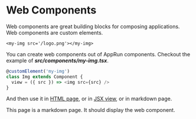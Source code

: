 # Web Components

Web components are great building blocks for composing applications. Web components are custom elements.
```
<my-img src='/logo.png'></my-img>
```
You can create web components out of AppRun components. Checkout the example of **_src/components/my-img.tsx_**.

```javascript
@customElement('my-img')
class Img extends Component {
  view = ({ src }) => <img src={src} />
}
```

And then use it in [HTML page](/web-components), or in [JSX view](/web-components/tsx), or in markdown page.

This page is a markdown page. It should display the web component.

<my-img src='/logo.png'></my-img>